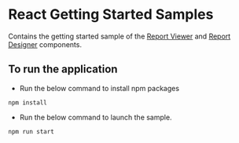 # React Getting Started Samples

Contains the getting started sample of the [Report Viewer](https://www.boldreports.com/embedded-reporting/react-report-viewer) and [Report Designer](https://www.boldreports.com/embedded-reporting/react-report-designer) components.

## To run the application

* Run the below command to install npm packages
```
npm install
```
* Run the below command to launch the sample.
```
npm run start
```
